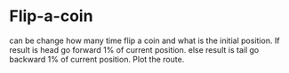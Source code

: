 # Flip-a-coin
 can be change how many time flip a coin and what is the initial position. If result is head go forward 1% of current position. else result is tail go backward 1% of current position. Plot the route.
